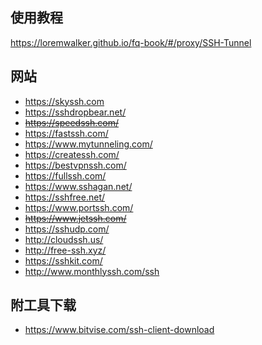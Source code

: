 ## 使用教程

https://loremwalker.github.io/fq-book/#/proxy/SSH-Tunnel

## 网站

* https://skyssh.com
* https://sshdropbear.net/
* <s>https://speedssh.com/</s>
* https://fastssh.com/
* https://www.mytunneling.com/
* https://createssh.com/
* https://bestvpnssh.com/
* https://fullssh.com/
* https://www.sshagan.net/
* https://sshfree.net/
* https://www.portssh.com/
* <s>https://www.jetssh.com/</s>
* https://sshudp.com/
* http://cloudssh.us/
* http://free-ssh.xyz/
* https://sshkit.com/
* http://www.monthlyssh.com/ssh

## 附工具下载

* https://www.bitvise.com/ssh-client-download

<!--
* https://contassh.com/

-->
